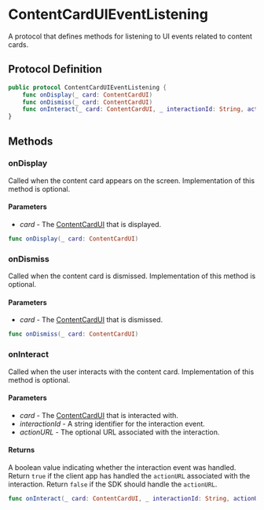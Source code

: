 # ContentCardUIEventListening

A protocol that defines methods for listening to UI events related to content cards.

## Protocol Definition

```swift
public protocol ContentCardUIEventListening {
    func onDisplay(_ card: ContentCardUI)
    func onDismiss(_ card: ContentCardUI)
    func onInteract(_ card: ContentCardUI, _ interactionId: String, actionURL: URL?) -> Bool
}
```

## Methods

### onDisplay

Called when the content card appears on the screen. Implementation of this method is optional.

#### Parameters

- _card_ - The [ContentCardUI](./contentcardui.md) that is displayed.

```swift
func onDisplay(_ card: ContentCardUI)
```

### onDismiss

Called when the content card is dismissed. Implementation of this method is optional.

#### Parameters

- _card_ - The [ContentCardUI](./contentcardui.md) that is dismissed.

```swift
func onDismiss(_ card: ContentCardUI)
```

### onInteract

Called when the user interacts with the content card. Implementation of this method is optional.

#### Parameters

- _card_ - The [ContentCardUI](./contentcardui.md) that is interacted with.
- _interactionId_ - A string identifier for the interaction event.
- _actionURL_ - The optional URL associated with the interaction.

#### Returns

A boolean value indicating whether the interaction event was handled. Return `true` if the client app has handled the `actionURL` associated with the interaction. Return `false` if the SDK should handle the `actionURL`.

```swift
func onInteract(_ card: ContentCardUI, _ interactionId: String, actionURL: URL?) -> Bool
```